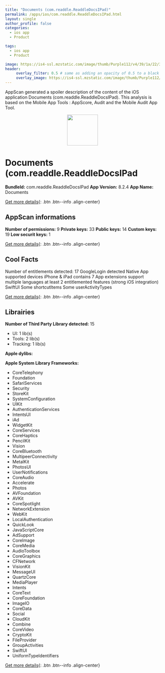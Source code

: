 ```yaml
---
title: "Documents (com.readdle.ReaddleDocsIPad)"
permalink: /apps/ios/com.readdle.ReaddleDocsIPad.html
layout: single
author_profile: false
categories: 
  - ios app 
  - Product 

tags: 
  - ios app 
  - Product 

image: https://is4-ssl.mzstatic.com/image/thumb/Purple112/v4/39/1a/22/391a22fc-b598-06f5-2a72-cb35d8623da3/AppIcon-0-1x_U007emarketing-0-7-0-sRGB-0-85-220.png/512x512bb.jpg
header: 
     overlay_filter: 0.5 # same as adding an opacity of 0.5 to a black background
     overlay_image: https://is4-ssl.mzstatic.com/image/thumb/Purple112/v4/39/1a/22/391a22fc-b598-06f5-2a72-cb35d8623da3/AppIcon-0-1x_U007emarketing-0-7-0-sRGB-0-85-220.png/512x512bb.jpg
---
```

AppScan generated a spoiler description of the content of the iOS application Documents (com.readdle.ReaddleDocsIPad). This analysis is based on the Mobile App Tools : AppScore, Audit and the Mobile Audit App Tool.

  
  
<div style="text-align: center;"><img src="https://is4-ssl.mzstatic.com/image/thumb/Purple112/v4/39/1a/22/391a22fc-b598-06f5-2a72-cb35d8623da3/AppIcon-0-1x_U007emarketing-0-7-0-sRGB-0-85-220.png/512x512bb.jpg" width="100" height="100"></div>  
  
# Documents (com.readdle.ReaddleDocsIPad

**BundleId:** com.readdle.ReaddleDocsIPad
**App Version:** 8.2.4
**App Name:** Documents


[Get more details](/pricing.html){: .btn .btn--info .align-center}  
  
## AppScan informations 

**Number of permissions:** 9
**Private keys:** 33
**Public keys:** 14
**Custom keys:** 19
**Low securit keys:** 1
  
[Get more details](/pricing.html){: .btn .btn--info .align-center}

## Cool Facts

Number of entitlements detected: 17
GoogleLogin detected
Native App
supported devices iPhone & iPad
contains 7 App extensions
support multiple languages
at least 2 entitlemented features (strong iOS integration)
SwiftUI
Some shortcutItems 
Some userActivityTypes
  
[Get more details](/pricing.html){: .btn .btn--info .align-center}

## Librairies 
**Number of Third Party Library detected:** 15
- UI: 1 lib(s)
- Tools: 2 lib(s)
- Tracking: 1 lib(s)

**Apple dylibs:**


**Apple System Library Frameworks:**
- CoreTelephony
- Foundation
- SafariServices
- Security
- StoreKit
- SystemConfiguration
- UIKit
- AuthenticationServices
- IntentsUI
- iAd
- WidgetKit
- CoreServices
- CoreHaptics
- PencilKit
- Vision
- CoreBluetooth
- MultipeerConnectivity
- MetalKit
- PhotosUI
- UserNotifications
- CoreAudio
- Accelerate
- Photos
- AVFoundation
- AVKit
- CoreSpotlight
- NetworkExtension
- WebKit
- LocalAuthentication
- QuickLook
- JavaScriptCore
- AdSupport
- CoreImage
- CoreMedia
- AudioToolbox
- CoreGraphics
- CFNetwork
- VisionKit
- MessageUI
- QuartzCore
- MediaPlayer
- Intents
- CoreText
- CoreFoundation
- ImageIO
- CoreData
- Social
- CloudKit
- Combine
- CoreVideo
- CryptoKit
- FileProvider
- GroupActivities
- SwiftUI
- UniformTypeIdentifiers


  
[Get more details](/pricing.html){: .btn .btn--info .align-center}

